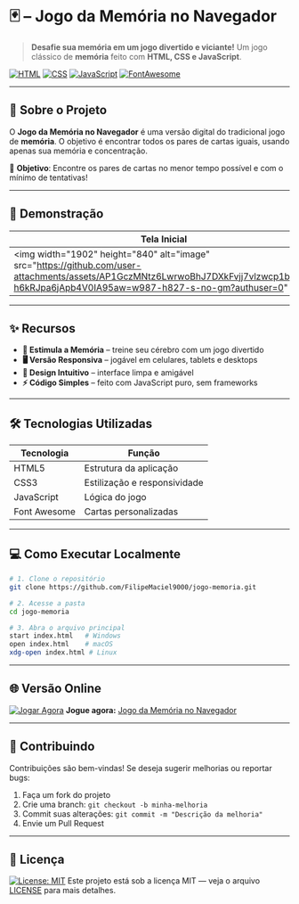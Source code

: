# 🃏 – Jogo da Memória no Navegador

> **Desafie sua memória em um jogo divertido e viciante!**
> Um jogo clássico de **memória** feito com **HTML, CSS e JavaScript**.

[![HTML](https://img.shields.io/badge/HTML5-E34F26?style=for-the-badge\&logo=html5\&logoColor=white)](https://developer.mozilla.org/pt-BR/docs/Web/HTML)
[![CSS](https://img.shields.io/badge/CSS3-1572B6?style=for-the-badge\&logo=css3\&logoColor=white)](https://developer.mozilla.org/pt-BR/docs/Web/CSS)
[![JavaScript](https://img.shields.io/badge/JavaScript-F7DF1E?style=for-the-badge\&logo=javascript\&logoColor=black)](https://developer.mozilla.org/pt-BR/docs/Web/JavaScript)
[![FontAwesome](https://img.shields.io/badge/Font_Awesome-528EE5?style=for-the-badge\&logo=fontawesome\&logoColor=white)](https://fontawesome.com/)

---

## 🚀 Sobre o Projeto

O **Jogo da Memória no Navegador** é uma versão digital do tradicional jogo de **memória**.
O objetivo é encontrar todos os pares de cartas iguais, usando apenas sua memória e concentração.

🎯 **Objetivo**: Encontre os pares de cartas no menor tempo possível e com o mínimo de tentativas!

---

## 📸 Demonstração

| Tela Inicial                                                                                                                       |
| ---------------------------------------------------------------------------------------------------------------------------------- |
| <img width="1902" height="840" alt="image" src="https://github.com/user-attachments/assets/AP1GczMNtz6LwrwoBhJ7DXkFvjj7vlzwcp1bl6uc-h6kRJpa6jApb4V0IA95aw=w987-h827-s-no-gm?authuser=0" |

---

## ✨ Recursos

* **🧠 Estimula a Memória** – treine seu cérebro com um jogo divertido
* **🖥️ Versão Responsiva** – jogável em celulares, tablets e desktops
* **🎨 Design Intuitivo** – interface limpa e amigável
* **⚡ Código Simples** – feito com JavaScript puro, sem frameworks

---

## 🛠️ Tecnologias Utilizadas

| Tecnologia   | Função                       |
| ------------ | ---------------------------- |
| HTML5        | Estrutura da aplicação       |
| CSS3         | Estilização e responsividade |
| JavaScript   | Lógica do jogo               |
| Font Awesome | Cartas personalizadas        |

---

## 💻 Como Executar Localmente

```bash
# 1. Clone o repositório
git clone https://github.com/FilipeMaciel9000/jogo-memoria.git

# 2. Acesse a pasta
cd jogo-memoria

# 3. Abra o arquivo principal
start index.html   # Windows
open index.html    # macOS
xdg-open index.html # Linux
```

---

## 🌐 Versão Online

[![Jogar Agora](https://img.shields.io/badge/Play-Online-brightgreen?style=for-the-badge)](https://filipemaciel9000.github.io/jogo-memoria/)
**Jogue agora:** [Jogo da Memória no Navegador](https://filipemaciel9000.github.io/jogo-memoria/)

---

## 🤝 Contribuindo

Contribuições são bem-vindas!
Se deseja sugerir melhorias ou reportar bugs:

1. Faça um fork do projeto
2. Crie uma branch: `git checkout -b minha-melhoria`
3. Commit suas alterações: `git commit -m "Descrição da melhoria"`
4. Envie um Pull Request

---

## 📜 Licença

[![License: MIT](https://img.shields.io/badge/License-MIT-yellow.svg)](https://opensource.org/licenses/MIT)
Este projeto está sob a licença MIT — veja o arquivo [LICENSE](./LICENSE) para mais detalhes.
